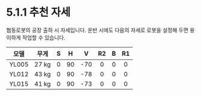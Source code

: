 # 5.1.1 추천 자세

협동로봇의 공장 출하 시 자세입니다. 운반 시에도 다음의 자세로 로봇을 설정해 두면 용이하게 작업할 수 있습니다.

| **모델** | **무게** | **S** | **H** | **V** | **R2** | **B** | **R1** |
| :----: | :----: | :---: | :---: | :---: | :----: | :---: | :----: |
|  YL005 |  27 kg |   0   |   90  |  -70  |    0   |   0   |    0   |
|  YL012 |  43 kg |   0   |   90  |  -78  |    0   |   0   |    0   |
|  YL015 |  41 kg |   0   |   90  |  -73  |    0   |   0   |    0   |
